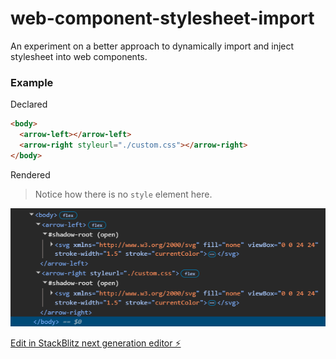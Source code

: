# web-component-stylesheet-import

An experiment on a better approach to dynamically import and inject stylesheet into web components.

### Example 

Declared

```html
<body>
  <arrow-left></arrow-left>
  <arrow-right styleurl="./custom.css"></arrow-right>
</body>
```
Rendered
> Notice how there is no <code>style</code> element here.

![Rendered elements](image.png)

[Edit in StackBlitz next generation editor ⚡️](https://stackblitz.com/~/github.com/william-mba/web-component-stylesheet-import)